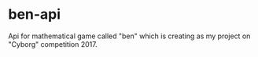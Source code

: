 # ben-api
Api for mathematical game called "ben" which is creating as my project on "Cyborg" competition 2017.
